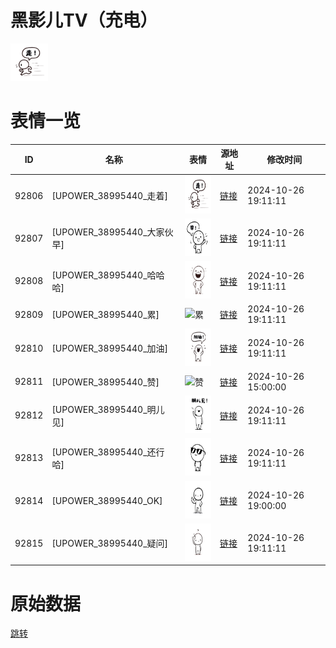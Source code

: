 # 黑影儿TV（充电）

<img src="./cover.png" height="60" alt="cover" />

# 表情一览

|ID|名称|表情|源地址|修改时间|
|----|----|----|----|----|
|92806|[UPOWER_38995440_走着]|<img src="./pic/092806_%5BUPOWER_38995440_走着%5D.png" height="60" alt="走着"/>|[链接](https://i0.hdslb.com/bfs/garb/3eba7410679274bc27fa19502f0d675e837ab01f.png)|2024-10-26 19:11:11|
|92807|[UPOWER_38995440_大家伙早]|<img src="./pic/092807_%5BUPOWER_38995440_大家伙早%5D.png" height="60" alt="大家伙早"/>|[链接](https://i0.hdslb.com/bfs/garb/845af7765360b493466d6619714533ea72a9720d.png)|2024-10-26 19:11:11|
|92808|[UPOWER_38995440_哈哈哈]|<img src="./pic/092808_%5BUPOWER_38995440_哈哈哈%5D.png" height="60" alt="哈哈哈"/>|[链接](https://i0.hdslb.com/bfs/garb/3766f9139632b11467126d7f2705b9c36a9338a5.png)|2024-10-26 19:11:11|
|92809|[UPOWER_38995440_累]|<img src="./pic/092809_%5BUPOWER_38995440_累%5D.png" height="60" alt="累"/>|[链接](https://i0.hdslb.com/bfs/garb/ec6728eeeb77830e5b7259269165de3f47a5ebe6.png)|2024-10-26 19:11:11|
|92810|[UPOWER_38995440_加油]|<img src="./pic/092810_%5BUPOWER_38995440_加油%5D.png" height="60" alt="加油"/>|[链接](https://i0.hdslb.com/bfs/garb/3d9cd346776834a2f79fbc564653e419fbd01f74.png)|2024-10-26 19:11:11|
|92811|[UPOWER_38995440_赞]|<img src="./pic/092811_%5BUPOWER_38995440_赞%5D.png" height="60" alt="赞"/>|[链接](https://i0.hdslb.com/bfs/garb/182863b1a66abec232bfbe72fa39009b442085a3.png)|2024-10-26 15:00:00|
|92812|[UPOWER_38995440_明儿见]|<img src="./pic/092812_%5BUPOWER_38995440_明儿见%5D.png" height="60" alt="明儿见"/>|[链接](https://i0.hdslb.com/bfs/garb/d27d72a0dd1ba360e6da6dabca7f532977a530ef.png)|2024-10-26 19:11:11|
|92813|[UPOWER_38995440_还行哈]|<img src="./pic/092813_%5BUPOWER_38995440_还行哈%5D.png" height="60" alt="还行哈"/>|[链接](https://i0.hdslb.com/bfs/garb/acf55429cb5a1dd8b3d9d57ced69f43783620d5f.png)|2024-10-26 19:11:11|
|92814|[UPOWER_38995440_OK]|<img src="./pic/092814_%5BUPOWER_38995440_OK%5D.png" height="60" alt="OK"/>|[链接](https://i0.hdslb.com/bfs/garb/7d28d3bcb5ff718410a1c8663307b13d23795961.png)|2024-10-26 19:00:00|
|92815|[UPOWER_38995440_疑问]|<img src="./pic/092815_%5BUPOWER_38995440_疑问%5D.png" height="60" alt="疑问"/>|[链接](https://i0.hdslb.com/bfs/garb/228f64e6dd5bedd141eb6f09ccc325875ac09b8a.png)|2024-10-26 19:11:11|

# 原始数据

[跳转](./raw.json)

